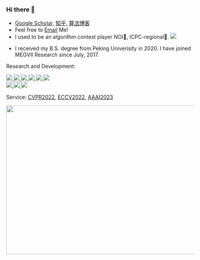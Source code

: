 ### Hi there 👋

- [Google Scholar](https://scholar.google.com/citations?user=zJEkaG8AAAAJ&hl=en), [知乎](https://www.zhihu.com/people/hzwer), [算法博客](http://hzwer.com)
- Feel free to [Email](mailto:hzwer@pku.edu.cn) Me!
- I used to be an algorithm contest player NOI🥈, ICPC-regional🏅️. <a href="https://github.com/hzwer/ShareOI"><img src="https://img.shields.io/github/stars/hzwer/ShareOI?label=ShareOI&color=red" />
</a>

- I received my B.S. degree from Peking Univerisity in 2020. I have joined MEGVII Research since July, 2017.

Research and Development: 

<a href="https://github.com/megvii-research/NIPS2017-LearningToRunACE">
<img src="https://img.shields.io/github/stars/megvii-research/NIPS2017-LearningToRunACE?label=Run2017&color=orange" />
</a>
<a href="https://github.com/megvii-research/ICCV2019-LearningToPaint">
<img src="https://img.shields.io/github/stars/megvii-research/ICCV2019-LearningToPaint?label=Paint2019&color=red" />
</a>
<a href="https://github.com/megvii-research/ECCV2022-RIFE">
<img src="https://img.shields.io/github/stars/megvii-research/ECCV2022-RIFE?label=RIFE2021&color=red" />
</a>
<a href="https://github.com/caozixuan/NeurIPS2021-ML4CO-KIDA">
<img src="https://img.shields.io/github/stars/caozixuan/NeurIPS2021-ML4CO-KIDA?label=KIDA2021&color=yellow" />
</a>
<a href="https://github.com/megvii-research/CoNR">
<img src="https://img.shields.io/github/stars/megvii-research/CoNR?label=CoNR2022&color=orange" />
</a>
<a href="https://github.com/megvii-research/MM2022-ViCoPerceptualHeadGeneration">
<img src="https://img.shields.io/github/stars/megvii-research/MM2022-ViCoPerceptualHeadGeneration?label=Head2022&color=yellow" />
</a>
</br>
<a href="https://github.com/hzwer/Awesome-Optical-Flow">
<img src="https://img.shields.io/github/stars/hzwer/Awesome-Optical-Flow?label=AwesomeFlow&color=orange" />
</a>
<a href="https://github.com/hzwer/termdic">
<img src="https://img.shields.io/github/stars/hzwer/termdic?label=termdic&color=yellow" />
</a>
<a href="https://github.com/hzwer/Practical-RIFE">
<img src="https://img.shields.io/github/stars/hzwer/Practical-RIFE?label=RIFE-app&color=orange" />
</a>

Service: [CVPR2022](https://cvpr2022.thecvf.com), [ECCV2022](https://eccv2022.ecva.net/), [AAAI2023](https://aaai.org/Conferences/AAAI-23/)

<img src="https://api.star-history.com/svg?repos=megvii-research/ECCV2022-RIFE,megvii-research/CoNR,hzwer/ShareOI,megvii-research/ICCV2019-LearningToPaint&type=Timeline" height="400" width="600" />


<!--
**hzwer/hzwer** is a ✨ _special_ ✨ repository because its `README.md` (this file) appears on your GitHub profile.

Here are some ideas to get you started:

- 🔭 I’m currently working on ...
- 🌱 I’m currently learning ...
- 👯 I’m looking to collaborate on ...
- 🤔 I’m looking for help with ...
- 💬 Ask me about ...
- 📫 How to reach me: ...
- 😄 Pronouns: ...
- ⚡ Fun fact: ...
-->
